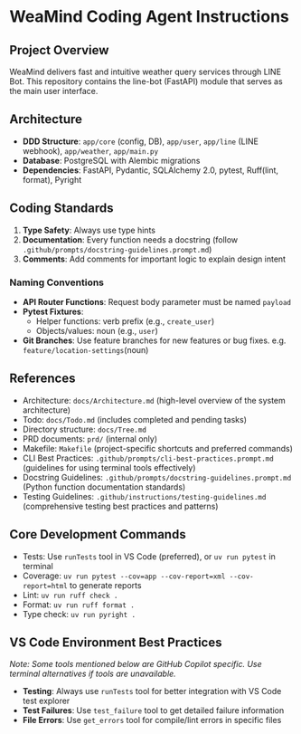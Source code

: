 # WeaMind Coding Agent Instructions

## Project Overview
WeaMind delivers fast and intuitive weather query services through LINE Bot. This repository contains the line-bot (FastAPI) module that serves as the main user interface.

## Architecture
- **DDD Structure**: `app/core` (config, DB), `app/user`, `app/line` (LINE webhook), `app/weather`, `app/main.py`
- **Database**: PostgreSQL with Alembic migrations
- **Dependencies**: FastAPI, Pydantic, SQLAlchemy 2.0, pytest, Ruff(lint, format), Pyright

## Coding Standards
1. **Type Safety**: Always use type hints
2. **Documentation**: Every function needs a docstring (follow `.github/prompts/docstring-guidelines.prompt.md`)
3. **Comments**: Add comments for important logic to explain design intent

### Naming Conventions
- **API Router Functions**: Request body parameter must be named `payload`
- **Pytest Fixtures**:
  - Helper functions: verb prefix (e.g., `create_user`)
  - Objects/values: noun (e.g., `user`)
- **Git Branches**: Use feature branches for new features or bug fixes. e.g. `feature/location-settings`(noun)

## References
- Architecture: `docs/Architecture.md` (high-level overview of the system architecture)
- Todo: `docs/Todo.md` (includes completed and pending tasks)
- Directory structure: `docs/Tree.md`
- PRD documents: `prd/` (internal only)
- Makefile: `Makefile` (project-specific shortcuts and preferred commands)
- CLI Best Practices: `.github/prompts/cli-best-practices.prompt.md` (guidelines for using terminal tools effectively)
- Docstring Guidelines: `.github/prompts/docstring-guidelines.prompt.md` (Python function documentation standards)
- Testing Guidelines: `.github/instructions/testing-guidelines.md` (comprehensive testing best practices and patterns)

## Core Development Commands
- Tests: Use `runTests` tool in VS Code (preferred), or `uv run pytest` in terminal
- Coverage: `uv run pytest --cov=app --cov-report=xml --cov-report=html` to generate reports
- Lint: `uv run ruff check .`
- Format: `uv run ruff format .`
- Type check: `uv run pyright .`

## VS Code Environment Best Practices
*Note: Some tools mentioned below are GitHub Copilot specific. Use terminal alternatives if tools are unavailable.*
- **Testing**: Always use `runTests` tool for better integration with VS Code test explorer
- **Test Failures**: Use `test_failure` tool to get detailed failure information
- **File Errors**: Use `get_errors` tool for compile/lint errors in specific files
